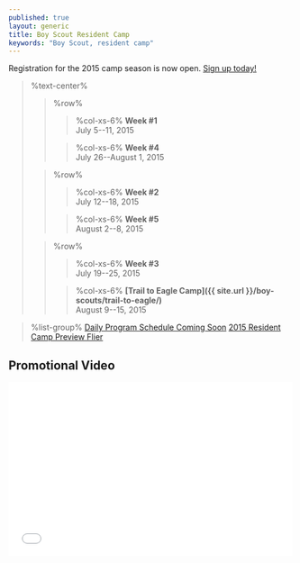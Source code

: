 ```yaml
---
published: true
layout: generic
title: Boy Scout Resident Camp
keywords: "Boy Scout, resident camp"
---
```


<div class="alert alert-info">
Registration for the 2015 camp season is now open.
<a href="{{ site.url }}/summer-camp/register/">
Sign up today!</a>
</div>

> %text-center%
>> %row%
>>> %col-xs-6%
>>> **Week #1**  
>>> July 5--11, 2015
>>
>>> %col-xs-6%
>>> **Week #4**  
>>> July 26--August 1, 2015
>
>> %row%
>>> %col-xs-6%
>>> **Week #2**  
>>> July 12--18, 2015
>>> &nbsp;
>>
>>> %col-xs-6%
>>> **Week #5**  
>>> August 2--8, 2015
>
>> %row%
>>> %col-xs-6%
>>> **Week #3**  
>>> July 19--25, 2015
>>
>>> %col-xs-6%
>>> **[Trail to Eagle Camp]({{ site.url }}/boy-scouts/trail-to-eagle/)**  
>>> August 9--15, 2015

> %list-group%
> <a href="#" class="list-group-item">Daily Program Schedule Coming Soon</a>
> <a href="{{ site.url }}/pdf/2015/boy-scout-camp-preview.pdf" class="list-group-item">2015 Resident Camp Preview Flier</a>

## Promotional Video

<iframe style="max-width:550; width: 100%; height: 309px; border: none;" src="//www.youtube-nocookie.com/embed/oAwqKy70Io4?rel=0" allowfullscreen></iframe>
